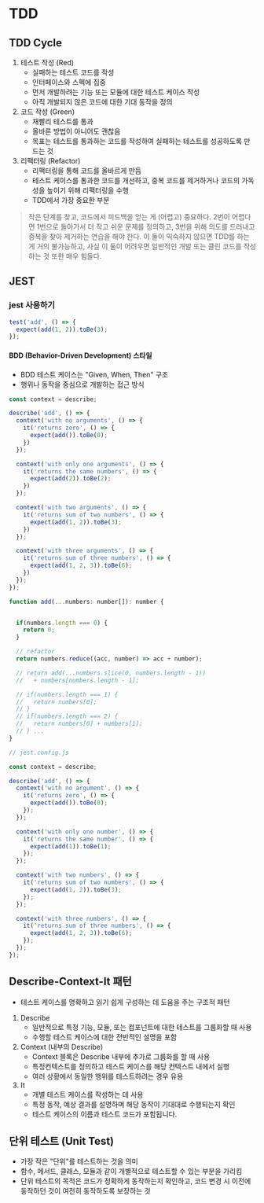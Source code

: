 # TDD

## TDD Cycle

1. 테스트 작성 (Red)
   - 실패하는 테스트 코드를 작성
   - 인터페이스와 스펙에 집중
   - 먼저 개발하려는 기능 또는 모듈에 대한 테스트 케이스 작성
   - 아직 개발되지 않은 코드에 대한 기대 동작을 정의
2. 코드 작성 (Green)
   - 재빨리 테스트를 통과
   - 올바른 방법이 아니어도 괜찮음
   - 목표는 테스트를 통과하는 코드를 작성하여 실패하는 테스트를 성공하도록 만드는 것
3. 리팩터링 (Refactor)
   - 리팩터링을 통해 코드를 올바르게 만듬
   - 테스트 케이스를 통과한 코드를 개선하고, 중복 코드를 제거하거나 코드의 가독성을 높이기 위해 리팩터링을 수행
   - TDD에서 가장 중요한 부분

> 작은 단계를 찾고, 코드에서 피드백을 얻는 게 (어렵고) 중요하다. 2번이 어렵다면 1번으로 돌아가서 더 작고 쉬운 문제를 정의하고, 3번을 위해 의도를 드러내고 중복을 찾아 제거하는 연습을 해야 한다. 이 둘이 익숙하지 않으면 TDD를 하는 게 거의 불가능하고, 사실 이 둘이 어려우면 일반적인 개발 또는 클린 코드를 작성하는 것 또한 매우 힘들다.

## JEST

### jest 사용하기

```javascript
test('add', () => {
  expect(add(1, 2)).toBe(3);
});
```

#### BDD (Behavior-Driven Development) 스타일

- BDD 테스트 케이스는 "Given, When, Then" 구조
- 행위나 동작을 중심으로 개발하는 접근 방식

```javascript
const context = describe;

describe('add', () => {
  context('with no arguments', () => {
    it('returns zero', () => {
      expect(add()).toBe(0);
    })
  });

  context('with only one arguments', () => {
    it('returns the same numbers', () => {
      expect(add(2)).toBe(2);
    })
  });

  context('with two arguments', () => {
    it('returns sum of two numbers', () => {
      expect(add(1, 2)).toBe(3);
    })
  });

  context('with three arguments', () => {
    it('returns sum of three numbers', () => {
      expect(add(1, 2, 3)).toBe(6);
    })
  });
});
```

```javascript
function add(...numbers: number[]): number {


  if(numbers.length === 0) {
    return 0;
  }

  // refactor
  return numbers.reduce((acc, number) => acc + number);

  // return add(...numbers.slice(0, numbers.length - 1))
  //   + numbers[numbers.length - 1];

  // if(numbers.length === 1) {
  //   return numbers[0];
  // }
  // if(numbers.length === 2) {
  //   return numbers[0] + numbers[1];
  // } ...
}
```

```javascript
// jest.config.js

const context = describe;

describe('add', () => {
  context('with no argument', () => {
    it('returns zero', () => {
      expect(add()).toBe(0);
    });
  });

  context('with only one number', () => {
    it('returns the same number', () => {
      expect(add(1)).toBe(1);
    });
  });

  context('with two numbers', () => {
    it('returns sum of two numbers', () => {
      expect(add(1, 2)).toBe(3);
    });
  });

  context('with three numbers', () => {
    it('returns sum of three numbers', () => {
      expect(add(1, 2, 3)).toBe(6);
    });
  });
});
```

## Describe-Context-It 패턴

- 테스트 케이스를 명확하고 읽기 쉽게 구성하는 데 도움을 주는 구조적 패턴

1. Describe
   - 일반적으로 특정 기능, 모듈, 또는 컴포넌트에 대한 테스트를 그룹화할 때 사용
   - 수행할 테스트 케이스에 대한 전반적인 설명을 포함
2. Context (내부의 Describe)
   - Context 블록은 Describe 내부에 추가로 그룹화를 할 때 사용
   - 특정컨텍스트를 정의하고 테스트 케이스를 해당 컨텍스트 내에서 실행
   - 여러 상황에서 동일한 행위를 테스트하려는 경우 유용
3. It
   - 개별 테스트 케이스를 작성하는 데 사용
   - 특정 동작, 예상 결과를 설명하며 해당 동작이 기대대로 수행되는지 확인
   - 테스트 케이스의 이름과 테스트 코드가 포함됩니다.

## 단위 테스트 (Unit Test)

- 가장 작은 "단위"를 테스트하는 것을 의미
- 함수, 메서드, 클래스, 모듈과 같이 개별적으로 테스트할 수 있는 부분을 가리킴
- 단위 테스트의 목적은 코드가 정확하게 동작하는지 확인하고, 코드 변경 시 이전에 동작하던 것이 여전히 동작하도록 보장하는 것
